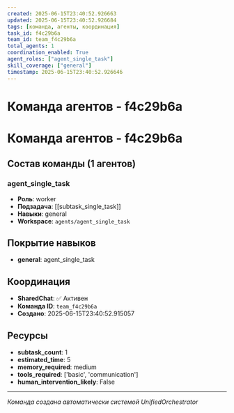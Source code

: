 ```yaml
---
created: 2025-06-15T23:40:52.926663
updated: 2025-06-15T23:40:52.926684
tags: [команда, агенты, координация]
task_id: f4c29b6a
team_id: team_f4c29b6a
total_agents: 1
coordination_enabled: True
agent_roles: ["agent_single_task"]
skill_coverage: ["general"]
timestamp: 2025-06-15T23:40:52.926646
---
```


# Команда агентов - f4c29b6a

# Команда агентов - f4c29b6a

## Состав команды (1 агентов)

### agent_single_task

- **Роль**: worker
- **Подзадача**: [[subtask_single_task]]
- **Навыки**: general
- **Workspace**: `agents/agent_single_task`

## Покрытие навыков

- **general**: agent_single_task


## Координация

- **SharedChat**: ✅ Активен
- **Команда ID**: `team_f4c29b6a`
- **Создано**: 2025-06-15T23:40:52.915057

## Ресурсы

- **subtask_count**: 1
- **estimated_time**: 5
- **memory_required**: medium
- **tools_required**: ['basic', 'communication']
- **human_intervention_likely**: False


---
*Команда создана автоматически системой UnifiedOrchestrator*

